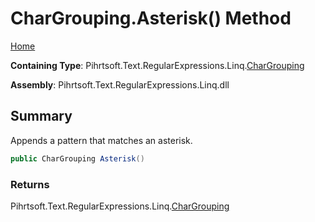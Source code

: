 # CharGrouping\.Asterisk\(\) Method

[Home](../../../../../../README.md)

**Containing Type**: Pihrtsoft\.Text\.RegularExpressions\.Linq\.[CharGrouping](../README.md)

**Assembly**: Pihrtsoft\.Text\.RegularExpressions\.Linq\.dll

## Summary

Appends a pattern that matches an asterisk\.

```csharp
public CharGrouping Asterisk()
```

### Returns

Pihrtsoft\.Text\.RegularExpressions\.Linq\.[CharGrouping](../README.md)

